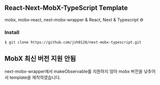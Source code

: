 ## React-Next-MobX-TypeScript Template
mobx, mobx-react, next-mobx-wrapper & React, Next & Typescript ⚙️

### Install
```bash 
$ git clone https://github.com/jsh0128/next-mobx-typescript.git
```

## MobX 최신 버전 지원 안됨
next-mobx-wrapper에서 makeObservable를 지원하지 않아 mobx 버전을 낮추어서 template을 제작하였습니다.
